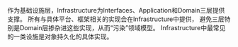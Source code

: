 作为基础设施层，Infrastructure为Interfaces、Application和Domain三层提供支撑。
所有与具体平台、框架相关的实现会在Infrastructure中提供，
避免三层特别是Domain层掺杂进这些实现，从而“污染”领域模型。
Infrastructure中最常见的一类设施是对象持久化的具体实现。
